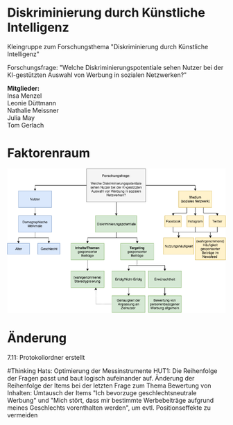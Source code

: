 # Diskriminierung durch Künstliche Intelligenz
Kleingruppe zum Forschungsthema "Diskriminierung durch Künstliche Intelligenz"

Forschungsfrage: "Welche Diskriminierungspotentiale sehen Nutzer bei der KI-gestützten Auswahl von Werbung in sozialen Netzwerken?"

**Mitglieder:** <br>
Insa Menzel <br>
Leonie Düttmann <br>
Nathalie Meissner <br>
Julia May <br>
Tom Gerlach 

# Faktorenraum
![tooltip](images/Faktorenraum.png)

# Änderung
7.11: Protokollordner erstellt

#Thinking Hats: Optimierung der Messinstrumente
HUT1: Die Reihenfolge der Fragen passt und baut logisch aufeinander auf.
      Änderung der Reihenfolge der Items bei der letzten Frage zum Thema Bewertung von Inhalten:
      Umtausch der Items "Ich bevorzuge geschlechtsneutrale Werbung" und "Mich stört, dass mir
      bestimmte Werbebeiträge aufgrund meines Geschlechts vorenthalten werden", um evtl.
      Positionseffekte zu vermeiden

